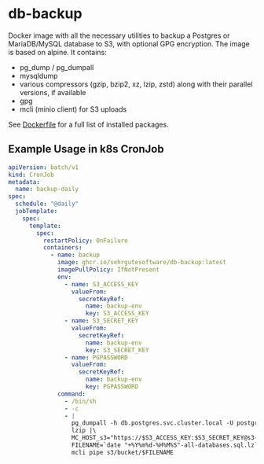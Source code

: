 # db-backup

Docker image with all the necessary utilities to backup a Postgres or MariaDB/MySQL database to S3, with optional GPG encryption. The image is based on alpine. It contains:

- pg_dump / pg_dumpall
- mysqldump
- various compressors (gzip, bzip2, xz, lzip, zstd) along with their parallel versions, if available
- gpg
- mcli (minio client) for S3 uploads

See [Dockerfile](Dockerfile) for a full list of installed packages.

## Example Usage in k8s CronJob

```yaml
apiVersion: batch/v1
kind: CronJob
metadata:
  name: backup-daily
spec:
  schedule: "@daily"
  jobTemplate:
    spec:
      template:
        spec:
          restartPolicy: OnFailure
          containers:
            - name: backup
              image: ghcr.io/sehrgutesoftware/db-backup:latest
              imagePullPolicy: IfNotPresent
              env:
                - name: S3_ACCESS_KEY
                  valueFrom:
                    secretKeyRef:
                      name: backup-env
                      key: S3_ACCESS_KEY
                - name: S3_SECRET_KEY
                  valueFrom:
                    secretKeyRef:
                      name: backup-env
                      key: S3_SECRET_KEY
                - name: PGPASSWORD
                  valueFrom:
                    secretKeyRef:
                      name: backup-env
                      key: PGPASSWORD
              command:
                - /bin/sh
                - -c
                - |
                  pg_dumpall -h db.postgres.svc.cluster.local -U postgres |\
                  lzip |\
                  MC_HOST_s3="https://$S3_ACCESS_KEY:$S3_SECRET_KEY@s3-endpoint.example.com" \
                  FILENAME=`date "+%Y%m%d-%H%M%S"-all-databases.sql.lz` \
                  mcli pipe s3/bucket/$FILENAME
```
